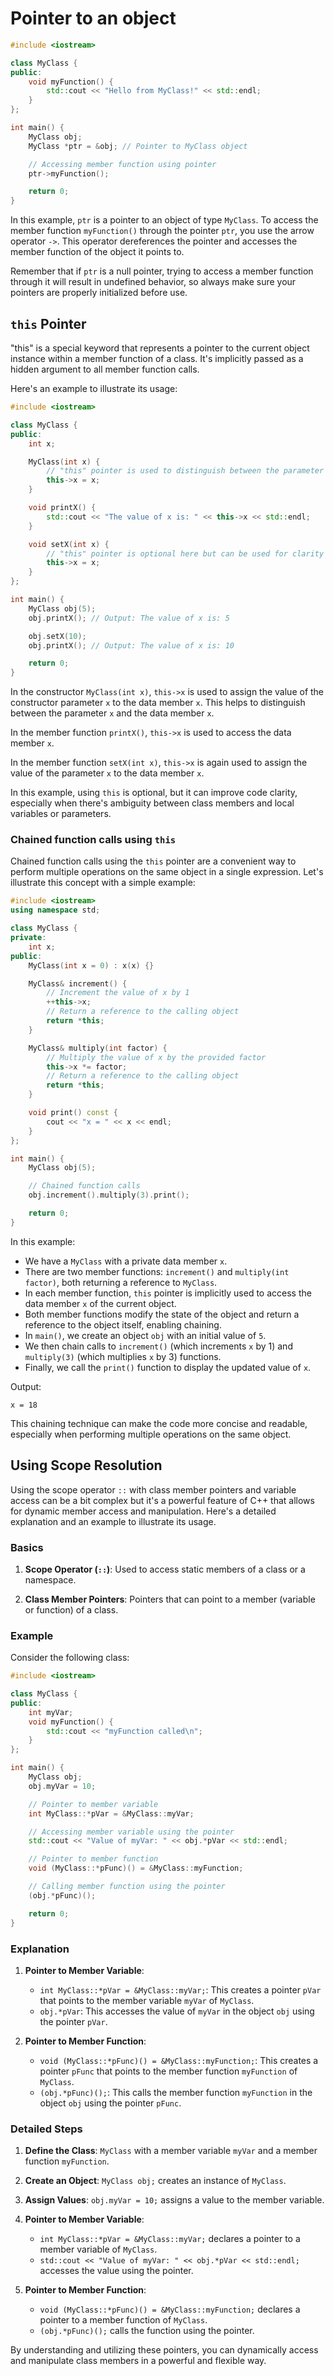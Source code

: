 # Pointer to an object

```cpp
#include <iostream>

class MyClass {
public:
    void myFunction() {
        std::cout << "Hello from MyClass!" << std::endl;
    }
};

int main() {
    MyClass obj;
    MyClass *ptr = &obj; // Pointer to MyClass object

    // Accessing member function using pointer
    ptr->myFunction();

    return 0;
}
```

In this example, `ptr` is a pointer to an object of type `MyClass`. To access the member function `myFunction()` through the pointer `ptr`, you use the arrow operator `->`. This operator dereferences the pointer and accesses the member function of the object it points to.

Remember that if `ptr` is a null pointer, trying to access a member function through it will result in undefined behavior, so always make sure your pointers are properly initialized before use.

## `this` Pointer

"this" is a special keyword that represents a pointer to the current object instance within a member function of a class. It's implicitly passed as a hidden argument to all member function calls.

Here's an example to illustrate its usage:

```cpp
#include <iostream>

class MyClass {
public:
    int x;

    MyClass(int x) {
        // "this" pointer is used to distinguish between the parameter x and the data member x
        this->x = x;
    }

    void printX() {
        std::cout << "The value of x is: " << this->x << std::endl;
    }

    void setX(int x) {
        // "this" pointer is optional here but can be used for clarity
        this->x = x;
    }
};

int main() {
    MyClass obj(5);
    obj.printX(); // Output: The value of x is: 5

    obj.setX(10);
    obj.printX(); // Output: The value of x is: 10

    return 0;
}
```

In the constructor `MyClass(int x)`, `this->x` is used to assign the value of the constructor parameter `x` to the data member `x`. This helps to distinguish between the parameter `x` and the data member `x`.

In the member function `printX()`, `this->x` is used to access the data member `x`.

In the member function `setX(int x)`, `this->x` is again used to assign the value of the parameter `x` to the data member `x`.

In this example, using `this` is optional, but it can improve code clarity, especially when there's ambiguity between class members and local variables or parameters.

### Chained function calls using `this`

Chained function calls using the `this` pointer are a convenient way to perform multiple operations on the same object in a single expression. Let's illustrate this concept with a simple example:

```cpp
#include <iostream>
using namespace std;

class MyClass {
private:
    int x;
public:
    MyClass(int x = 0) : x(x) {}

    MyClass& increment() {
        // Increment the value of x by 1
        ++this->x;
        // Return a reference to the calling object
        return *this;
    }

    MyClass& multiply(int factor) {
        // Multiply the value of x by the provided factor
        this->x *= factor;
        // Return a reference to the calling object
        return *this;
    }

    void print() const {
        cout << "x = " << x << endl;
    }
};

int main() {
    MyClass obj(5);

    // Chained function calls
    obj.increment().multiply(3).print();

    return 0;
}
```

In this example:

- We have a `MyClass` with a private data member `x`.
- There are two member functions: `increment()` and `multiply(int factor)`, both returning a reference to `MyClass`.
- In each member function, `this` pointer is implicitly used to access the data member `x` of the current object.
- Both member functions modify the state of the object and return a reference to the object itself, enabling chaining.
- In `main()`, we create an object `obj` with an initial value of `5`.
- We then chain calls to `increment()` (which increments `x` by 1) and `multiply(3)` (which multiplies `x` by 3) functions.
- Finally, we call the `print()` function to display the updated value of `x`.

Output:

```
x = 18
```

This chaining technique can make the code more concise and readable, especially when performing multiple operations on the same object.

## Using Scope Resolution

Using the scope operator `::` with class member pointers and variable access can be a bit complex but it's a powerful feature of C++ that allows for dynamic member access and manipulation. Here's a detailed explanation and an example to illustrate its usage.

### Basics

1. **Scope Operator (`::`)**: Used to access static members of a class or a namespace.

2. **Class Member Pointers**: Pointers that can point to a member (variable or function) of a class.

### Example

Consider the following class:

```cpp
#include <iostream>

class MyClass {
public:
    int myVar;
    void myFunction() {
        std::cout << "myFunction called\n";
    }
};

int main() {
    MyClass obj;
    obj.myVar = 10;

    // Pointer to member variable
    int MyClass::*pVar = &MyClass::myVar;

    // Accessing member variable using the pointer
    std::cout << "Value of myVar: " << obj.*pVar << std::endl;

    // Pointer to member function
    void (MyClass::*pFunc)() = &MyClass::myFunction;

    // Calling member function using the pointer
    (obj.*pFunc)();

    return 0;
}
```

### Explanation

1. **Pointer to Member Variable**:

   - `int MyClass::*pVar = &MyClass::myVar;`: This creates a pointer `pVar` that points to the member variable `myVar` of `MyClass`.
   - `obj.*pVar`: This accesses the value of `myVar` in the object `obj` using the pointer `pVar`.

2. **Pointer to Member Function**:
   - `void (MyClass::*pFunc)() = &MyClass::myFunction;`: This creates a pointer `pFunc` that points to the member function `myFunction` of `MyClass`.
   - `(obj.*pFunc)();`: This calls the member function `myFunction` in the object `obj` using the pointer `pFunc`.

### Detailed Steps

1. **Define the Class**: `MyClass` with a member variable `myVar` and a member function `myFunction`.

2. **Create an Object**: `MyClass obj;` creates an instance of `MyClass`.

3. **Assign Values**: `obj.myVar = 10;` assigns a value to the member variable.

4. **Pointer to Member Variable**:

   - `int MyClass::*pVar = &MyClass::myVar;` declares a pointer to a member variable of `MyClass`.
   - `std::cout << "Value of myVar: " << obj.*pVar << std::endl;` accesses the value using the pointer.

5. **Pointer to Member Function**:
   - `void (MyClass::*pFunc)() = &MyClass::myFunction;` declares a pointer to a member function of `MyClass`.
   - `(obj.*pFunc)();` calls the function using the pointer.

By understanding and utilizing these pointers, you can dynamically access and manipulate class members in a powerful and flexible way.
